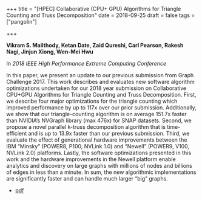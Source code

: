+++
title = "[HPEC] Collaborative (CPU+ GPU) Algorithms for Triangle Counting and Truss Decomposition"
date = 2018-09-25
draft = false
tags = ["pangolin"]

+++

**Vikram S. Mailthody, Ketan Date, Zaid Qureshi, Carl Pearson, Rakesh Nagi, Jinjun Xiong, Wen-Mei Hwu**

In *2018 IEEE High Performance Extreme Computing Conference*

In this paper, we present an update to our previous submission  from  Graph  Challenge  2017.  This  work  describes and evaluates new software algorithm optimizations undertaken for our 2018 year submission on Collaborative CPU+GPU Algorithms for Triangle Counting and Truss Decomposition. First, we describe four major optimizations for the triangle counting which improved performance by up to 117x over our prior submission. Additionally,  we  show  that  our triangle-counting  algorithm  is on average 151.7x faster than NVIDIA’s NVGraph library (max 476x)  for  SNAP  datasets.  Second,  we  propose  a  novel  parallel k-truss  decomposition  algorithm  that  is  time-efficient  and  is  up to 13.9x faster than our previous submission. Third, we evaluate the  effect  of  generational  hardware  improvements  between  the IBM  “Minsky”  (POWER8,  P100,  NVLink  1.0)  and  “Newell” (POWER9,  V100,  NVLink  2.0)  platforms.  Lastly,  the  software optimizations presented in this work and the hardware improvements  in  the  Newell  platform  enable  analytics  and  discovery  on large graphs  with millions of nodes  and billions of edges  in less than a minute. In sum, the new algorithmic implementations are significantly  faster  and  can  handle  much  larger  “big”  graphs.

* [pdf](/pdf/20180925_mailthody_iwoph.pdf)